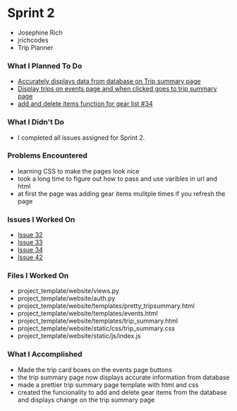 # Sprint 2
- Josephine Rich
- jrichcodes
- Trip Planner

### What I Planned To Do
- [Accurately displays data from database on Trip summary page](https://github.com/jrichcodes/Website-Project-Code/issues/32)
- [Display trips on events page and when clicked goes to trip summary page](https://github.com/jrichcodes/Website-Project-Code/issues/33)
- [add and delete items function for gear list #34](https://github.com/jrichcodes/Website-Project-Code/issues/34)

### What I Didn't Do
- I completed all issues assigned for Sprint 2.

### Problems Encountered
- learning CSS to make the pages look nice
- took a long time to figure out how to pass and use varibles in url and html
- at first the page was adding gear items mulitple times if you refresh the page

### Issues I Worked On
- [Issue 32](https://github.com/jrichcodes/Website-Project-Code/issues/32)
- [Issue 33](https://github.com/jrichcodes/Website-Project-Code/issues/33)
- [Issue 34](https://github.com/jrichcodes/Website-Project-Code/issues/34)
- [Issue 42](https://github.com/jrichcodes/Website-Project-Code/issues/42)

### Files I Worked On
- project_template/website/views.py
- project_template/website/auth.py
- project_template/website/templates/pretty_tripsummary.html
- project_template/website/templates/events.html
- project_template/website/templates/trip_summary.html
- project_template/website/static/css/trip_summary.css
- project_template/website/static/js/index.js

### What I Accomplished
- Made the trip card boxes on the events page buttons
- the trip summary page now displays accurate information from database
- made a prettier trip summary page template with html and css
- created the funcionality to add and delete gear items from the database and displays change on the trip summary page